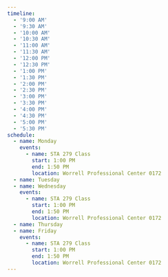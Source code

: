 ```yaml
---
timeline:
  - '9:00 AM'
  - '9:30 AM'
  - '10:00 AM'
  - '10:30 AM'
  - '11:00 AM'
  - '11:30 AM'
  - '12:00 PM'
  - '12:30 PM'
  - '1:00 PM'
  - '1:30 PM'
  - '2:00 PM'
  - '2:30 PM'
  - '3:00 PM'
  - '3:30 PM'
  - '4:00 PM'
  - '4:30 PM'
  - '5:00 PM'
  - '5:30 PM'
schedule:
  - name: Monday
    events:
      - name: STA 279 Class
        start: 1:00 PM
        end: 1:50 PM
        location: Worrell Professional Center 0172
  - name: Tuesday
  - name: Wednesday
    events:
      - name: STA 279 Class
        start: 1:00 PM
        end: 1:50 PM
        location: Worrell Professional Center 0172
  - name: Thursday
  - name: Friday
    events:
      - name: STA 279 Class
        start: 1:00 PM
        end: 1:50 PM
        location: Worrell Professional Center 0172
---
```

